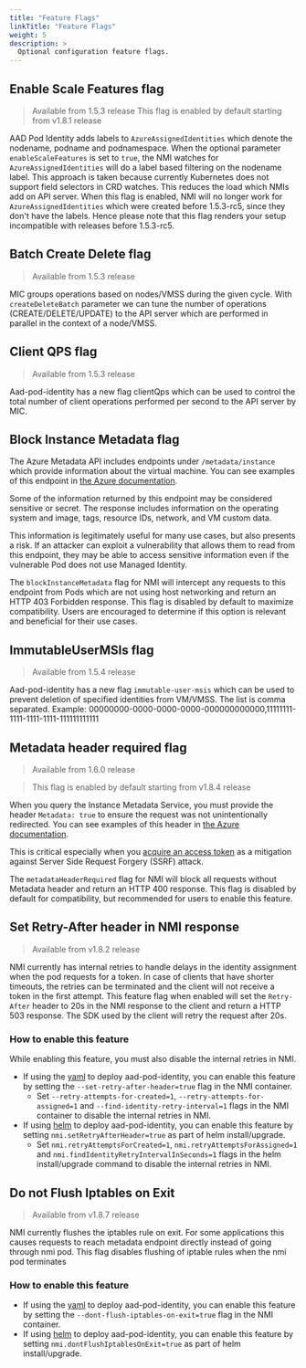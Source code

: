 ```yaml
---
title: "Feature Flags"
linkTitle: "Feature Flags"
weight: 5
description: >
  Optional configuration feature flags.
---
```


## Enable Scale Features flag

> Available from 1.5.3 release
> This flag is enabled by default starting from v1.8.1 release

AAD Pod Identity adds labels to `AzureAssignedIdentities` which denote the nodename, podname and podnamespace.
When the optional parameter `enableScaleFeatures` is set to `true`, the NMI watches for `AzureAssignedIdentities` will do a label based filtering on
the nodename label. This approach is taken because currently Kubernetes does not support field selectors in CRD watches. This reduces the load which
NMIs add on API server. When this flag is enabled, NMI will no longer work for `AzureAssignedIdentities` which were created before 1.5.3-rc5, since
they don't have the labels. Hence please note that this flag renders your setup incompatible with releases before 1.5.3-rc5.

## Batch Create Delete flag

> Available from 1.5.3 release

MIC groups operations based on nodes/VMSS during the given cycle. With `createDeleteBatch` parameter we can
tune the number of operations (CREATE/DELETE/UPDATE) to the API server which are performed in parallel in the context of a
node/VMSS.

## Client QPS flag

> Available from 1.5.3 release

Aad-pod-identity has a new flag clientQps which can be used to control the total number of client operations performed per second
to the API server by MIC.

## Block Instance Metadata flag

The Azure Metadata API includes endpoints under `/metadata/instance` which
provide information about the virtual machine. You can see examples of this
endpoint in [the Azure documentation](https://docs.microsoft.com/en-us/azure/virtual-machines/linux/instance-metadata-service#retrieving-all-metadata-for-an-instance).

Some of the information returned by this endpoint may be considered sensitive
or secret. The response includes information on the operating system and image,
tags, resource IDs, network, and VM custom data.

This information is legitimately useful for many use cases, but also presents a
risk. If an attacker can exploit a vulnerability that allows them to read from
this endpoint, they may be able to access sensitive information even if the
vulnerable Pod does not use Managed Identity.

The `blockInstanceMetadata` flag for NMI will intercept any  requests to this
endpoint from Pods which are not using host networking and return an HTTP 403
Forbidden response. This flag is disabled by default to maximize compatibility.
Users are encouraged to determine if this option is relevant and beneficial for
their use cases.

## ImmutableUserMSIs flag

> Available from 1.5.4 release

Aad-pod-identity has a new flag `immutable-user-msis` which can be used to prevent deletion of specified identities from VM/VMSS.
The list is comma separated. Example: 00000000-0000-0000-0000-000000000000,11111111-1111-1111-1111-111111111111

## Metadata header required flag

> Available from 1.6.0 release

> This flag is enabled by default starting from v1.8.4 release

When you query the Instance Metadata Service, you must provide the header `Metadata: true` to ensure the request was not unintentionally redirected. You can see examples of this header in [the Azure documentation](https://docs.microsoft.com/en-us/azure/virtual-machines/linux/instance-metadata-service#using-headers).

This is critical especially when you [acquire an access token](https://docs.microsoft.com/en-us/azure/active-directory/managed-identities-azure-resources/how-to-use-vm-token#get-a-token-using-http) as a mitigation against Server Side Request Forgery (SSRF) attack.

The `metadataHeaderRequired` flag for NMI will block all requests without Metadata header and return an HTTP 400 response. This flag is disabled by default for compatibility, but recommended for users to enable this feature.

## Set Retry-After header in NMI response

> Available from v1.8.2 release

NMI currently has internal retries to handle delays in the identity assignment when the pod requests for a token. In case of clients that have shorter timeouts, the retries can be terminated and the client will not receive a token in the first attempt. This feature flag when enabled will set the `Retry-After` header to 20s in the NMI response to the client and return a HTTP 503 response. The SDK used by the client will retry the request after 20s.

### How to enable this feature

While enabling this feature, you must also disable the internal retries in NMI.

- If using the [yaml](../../getting-started/installation/#quick-install) to deploy aad-pod-identity, you can enable this feature by setting the `--set-retry-after-header=true` flag in the NMI container.
  - Set `--retry-attempts-for-created=1`, `--retry-attempts-for-assigned=1` and `--find-identity-retry-interval=1` flags in the NMI container to disable the internal retries in NMI.
- If using [helm](../../getting-started/installation/#helm) to deploy aad-pod-identity, you can enable this feature by setting `nmi.setRetryAfterHeader=true` as part of helm install/upgrade.
  - Set `nmi.retryAttemptsForCreated=1`, `nmi.retryAttemptsForAssigned=1` and `nmi.findIdentityRetryIntervalInSeconds=1` flags in the helm install/upgrade command to disable the internal retries in NMI.

## Do not Flush Iptables on Exit

> Available from v1.8.7 release

NMI currently flushes the iptables rule on exit. For some applications this causes requests to reach metadata endpoint directly instead of going through nmi pod. This flag disables flushing of iptable rules when the nmi pod terminates

### How to enable this feature

- If using the [yaml](../../getting-started/installation/#quick-install) to deploy aad-pod-identity, you can enable this feature by setting the `--dont-flush-iptables-on-exit=true` flag in the NMI container.
- If using [helm](../../getting-started/installation/#helm) to deploy aad-pod-identity, you can enable this feature by setting `nmi.dontFlushIptablesOnExit=true` as part of helm install/upgrade.
